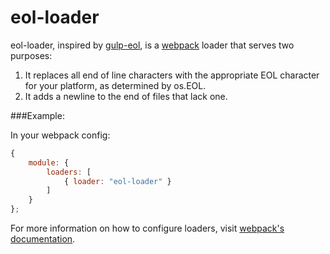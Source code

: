 eol-loader
====================

eol-loader, inspired by [gulp-eol](https://github.com/fritx/gulp-eol), is a [webpack](http://webpack.github.io/) loader that serves two purposes:

1. It replaces all end of line characters with the appropriate EOL character for your platform, as determined by os.EOL.
2. It adds a newline to the end of files that lack one.

###Example:

In your webpack config:

```javascript
{
    module: {
        loaders: [
            { loader: "eol-loader" }
        ]
    }
};
```

For more information on how to configure loaders, visit [webpack's documentation](https://webpack.github.io/docs/loaders.html).